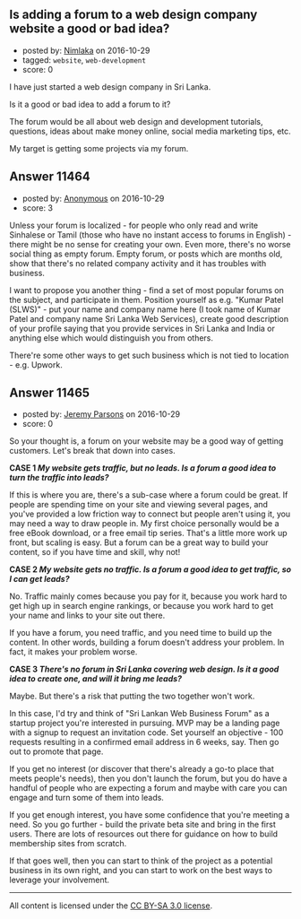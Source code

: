 ## Is adding a forum to a web design company website a good or bad idea?

- posted by: [Nimlaka](https://stackexchange.com/users/9540493/nimlaka) on 2016-10-29
- tagged: `website`, `web-development`
- score: 0

<p>I have just started a web design company in Sri Lanka. </p>

<p>Is it a good or bad idea to add a forum to it?</p>

<p>The forum would be all about web design and development tutorials, questions, ideas about make money online, social media marketing tips, etc.  </p>

<p>My target is getting some projects via my forum.</p>



## Answer 11464

- posted by: [Anonymous](https://stackexchange.com/users/1584111/anonymous) on 2016-10-29
- score: 3

<p>Unless your forum is localized - for people who only read and write Sinhalese or Tamil (those who have no instant access to forums in English) - there might be no sense for creating your own. Even more, there's no worse social thing as empty forum. Empty forum, or posts which are months old, show that there's no related company activity and it has troubles with business.</p>

<p>I want to propose you another thing - find a set of most popular forums on the subject, and participate in them. Position yourself as e.g. "Kumar Patel (SLWS)" - put your name and company name here (I took name of Kumar Patel and company name Sri Lanka Web Services), create good description of your profile saying that you provide services in Sri Lanka and India or anything else which would distinguish you from others.</p>

<p>There're some other ways to get such business which is not tied to location - e.g. Upwork.</p>



## Answer 11465

- posted by: [Jeremy Parsons](https://stackexchange.com/users/497810/jeremy-parsons) on 2016-10-29
- score: 0

<p>So your thought is, a forum on your website may be a good way of getting customers. Let's break that down into cases.</p>

<p><strong>CASE 1 <em>My website gets traffic, but no leads. Is a forum a good idea to turn the traffic into leads?</em></strong></p>

<p>If this is where you are, there's a sub-case where a forum could be great. If people are spending time on your site and viewing several pages, and you've provided a low friction way to connect but people aren't using it, you may need a way to draw people in. My first choice personally would be a free eBook download, or a free email tip series. That's a little more work up front, but scaling is easy. But a forum can be a great way to build your content, so if you have time and skill, why not!</p>

<p><strong>CASE 2 <em>My website gets no traffic. Is a forum a good idea to get traffic, so I can get leads?</em></strong></p>

<p>No. Traffic mainly comes because you pay for it, because you work hard to get high up in search engine rankings, or because you work hard to get your name and links to your site out there. </p>

<p>If you have a forum, you need traffic, and you need time to build up the content. In other words, building a forum doesn't address your problem. In fact, it makes your problem worse.</p>

<p><strong>CASE 3 <em>There's no forum in Sri Lanka covering web design. Is it a good idea to create one, and will it bring me leads?</em></strong></p>

<p>Maybe. But there's a risk that putting the two together won't work.</p>

<p>In this case, I'd try and think of "Sri Lankan Web Business Forum" as a startup project you're interested in pursuing. MVP may be a landing page with a signup to request an invitation code. Set yourself an objective - 100 requests resulting in a confirmed email address in 6 weeks, say. Then go out to promote that page. </p>

<p>If you get no interest (or discover that there's already a go-to place that meets people's needs), then you don't launch the forum, but you do have a handful of people who are expecting a forum and maybe with care you can engage and turn some of them into leads.</p>

<p>If you get enough interest, you have some confidence that you're meeting a need. So you go further - build the private beta site and bring in the first users. There are lots of resources out there for guidance on how to build membership sites from scratch.</p>

<p>If that goes well, then you can start to think of the project as a potential business in its own right, and you can start to work on the best ways to leverage your involvement.</p>




---

All content is licensed under the [CC BY-SA 3.0 license](https://creativecommons.org/licenses/by-sa/3.0/).
